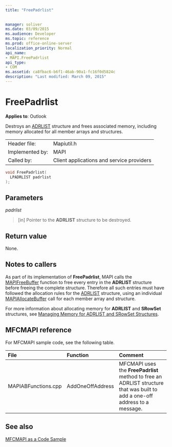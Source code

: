 ```yaml
---
title: "FreePadrlist"
 
 
manager: soliver
ms.date: 03/09/2015
ms.audience: Developer
ms.topic: reference
ms.prod: office-online-server
localization_priority: Normal
api_name:
- MAPI.FreePadrlist
api_type:
- COM
ms.assetid: ca8fbac6-b6f1-46ab-90a1-fc16f0d5824c
description: "Last modified: March 09, 2015"
---
```


# FreePadrlist

  
  
**Applies to**: Outlook 
  
Destroys an [ADRLIST](adrlist.md) structure and frees associated memory, including memory allocated for all member arrays and structures. 
  
|||
|:-----|:-----|
|Header file:  <br/> |Mapiutil.h  <br/> |
|Implemented by:  <br/> |MAPI  <br/> |
|Called by:  <br/> |Client applications and service providers  <br/> |
   
```cpp
void FreePadrlist(
  LPADRLIST padrlist
);
```

## Parameters

 _padrlist_
  
> [in] Pointer to the **ADRLIST** structure to be destroyed. 
    
## Return value

None.
  
## Notes to callers

As part of its implementation of **FreePadrlist**, MAPI calls the [MAPIFreeBuffer](mapifreebuffer.md) function to free every entry in the **ADRLIST** structure before freeing the complete structure. Therefore all such entries must have followed the allocation rules for the [ADRLIST](adrlist.md) structure, using an individual [MAPIAllocateBuffer](mapiallocatebuffer.md) call for each member array and structure. 
  
For more information about allocating memory for **ADRLIST** and **SRowSet** structures, see [Managing Memory for ADRLIST and SRowSet Structures](managing-memory-for-adrlist-and-srowset-structures.md). 
  
## MFCMAPI reference

For MFCMAPI sample code, see the following table.
  
|**File**|**Function**|**Comment**|
|:-----|:-----|:-----|
|MAPIABFunctions.cpp  <br/> |AddOneOffAddress  <br/> |MFCMAPI uses the **FreePadrlist** method to free an ADRLIST structure that was built to add a one-off address to a message.  <br/> |
   
## See also



[MFCMAPI as a Code Sample](mfcmapi-as-a-code-sample.md)

